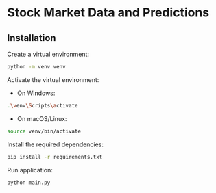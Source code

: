 # Stock Market Data and Predictions

## Installation

Create a virtual environment:

```bash
python -m venv venv
```

Activate the virtual environment:

- On Windows:

```bash
.\venv\Scripts\activate
```

- On macOS/Linux:

```bash
source venv/bin/activate
```

Install the required dependencies:

```bash
pip install -r requirements.txt
```

Run application:

```bash
python main.py
```
